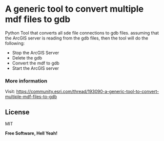 # A generic tool to convert multiple mdf files to gdb



Python Tool that converts all sde file connections to gdb files.
assuming that the ArcGIS server is reading from the gdb files, then the tool will do the following:

  - Stop the ArcGIS Server
  - Delete the gdb
  - Convert the mdf to gdb
  - Start the ArcGIS server





### More information
Visit:
https://community.esri.com/thread/193090-a-generic-tool-to-convert-multiple-mdf-files-to-gdb

License
----

MIT


**Free Software, Hell Yeah!**

